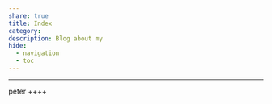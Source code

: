 ```yaml
---
share: true
title: Index
category:
description: Blog about my
hide:
  - navigation
  - toc
---
```

---
peter ++++


